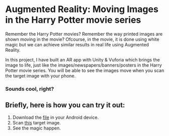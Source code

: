 # Augmented Reality: Moving Images in the Harry Potter movie series

Remember the Harry Potter movies?
Remember the way printed images are shown moving in the movie? 
Ofcourse, in the movie, it is done using white magic but we can achieve similar results in real life using Augmented Reality.

In this project, I have built an AR app with Unity & Vuforia which brings the image to life, just like the images/newspapers/banners/posters in the Harry Potter movie series.
You will be able to see the images move when you scan the target image with your phone.

### Sounds cool, right?

## Briefly, here is how you can try it out:

1. Download the [file](apk/Harry%20Potter%20Motion%20Images.apk) in your Android device.
2. Scan [this](target/target.svg) target image.
3. See the magic happen.
